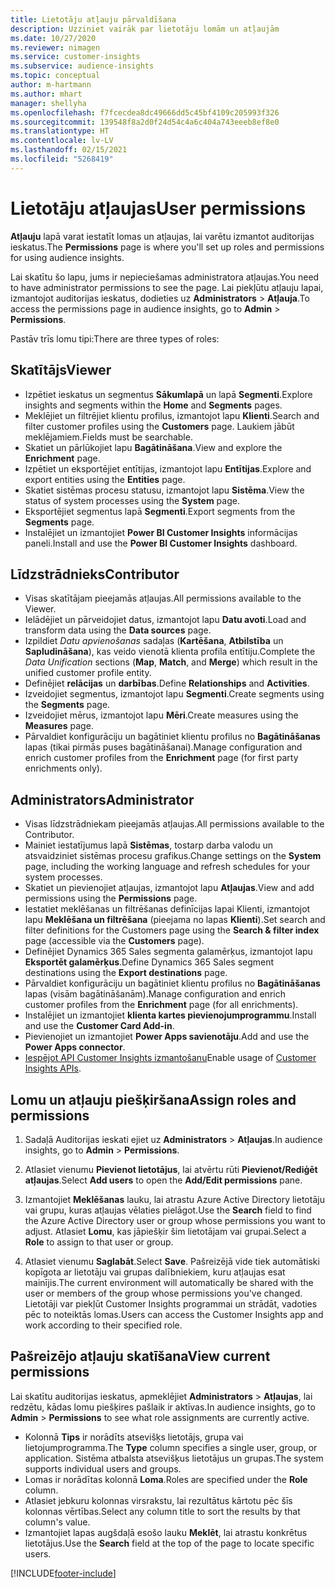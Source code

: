 ```yaml
---
title: Lietotāju atļauju pārvaldīšana
description: Uzziniet vairāk par lietotāju lomām un atļaujām
ms.date: 10/27/2020
ms.reviewer: nimagen
ms.service: customer-insights
ms.subservice: audience-insights
ms.topic: conceptual
author: m-hartmann
ms.author: mhart
manager: shellyha
ms.openlocfilehash: f7fcecdea8dc49666dd5c45bf4109c205993f326
ms.sourcegitcommit: 139548f8a2d0f24d54c4a6c404a743eeeb8ef8e0
ms.translationtype: HT
ms.contentlocale: lv-LV
ms.lasthandoff: 02/15/2021
ms.locfileid: "5268419"
---
```

# <a name="user-permissions"></a><span data-ttu-id="b90e4-103">Lietotāju atļaujas</span><span class="sxs-lookup"><span data-stu-id="b90e4-103">User permissions</span></span>

<span data-ttu-id="b90e4-104">**Atļauju** lapā varat iestatīt lomas un atļaujas, lai varētu izmantot auditorijas ieskatus.</span><span class="sxs-lookup"><span data-stu-id="b90e4-104">The **Permissions** page is where you'll set up roles and permissions for using audience insights.</span></span>

<span data-ttu-id="b90e4-105">Lai skatītu šo lapu, jums ir nepieciešamas administratora atļaujas.</span><span class="sxs-lookup"><span data-stu-id="b90e4-105">You need to have administrator permissions to see the page.</span></span> <span data-ttu-id="b90e4-106">Lai piekļūtu atļauju lapai, izmantojot auditorijas ieskatus, dodieties uz **Administrators** > **Atļauja**.</span><span class="sxs-lookup"><span data-stu-id="b90e4-106">To access the permissions page in audience insights, go to **Admin** > **Permissions**.</span></span>

<span data-ttu-id="b90e4-107">Pastāv trīs lomu tipi:</span><span class="sxs-lookup"><span data-stu-id="b90e4-107">There are three types of roles:</span></span>

## <a name="viewer"></a><span data-ttu-id="b90e4-108">Skatītājs</span><span class="sxs-lookup"><span data-stu-id="b90e4-108">Viewer</span></span>

- <span data-ttu-id="b90e4-109">Izpētiet ieskatus un segmentus **Sākumlapā** un lapā **Segmenti**.</span><span class="sxs-lookup"><span data-stu-id="b90e4-109">Explore insights and segments within the **Home** and **Segments** pages.</span></span>
- <span data-ttu-id="b90e4-110">Meklējiet un filtrējiet klientu profilus, izmantojot lapu **Klienti**.</span><span class="sxs-lookup"><span data-stu-id="b90e4-110">Search and filter customer profiles using the **Customers** page.</span></span> <span data-ttu-id="b90e4-111">Laukiem jābūt meklējamiem.</span><span class="sxs-lookup"><span data-stu-id="b90e4-111">Fields must be searchable.</span></span>
- <span data-ttu-id="b90e4-112">Skatiet un pārlūkojiet lapu **Bagātināšana**.</span><span class="sxs-lookup"><span data-stu-id="b90e4-112">View and explore the **Enrichment** page.</span></span>
- <span data-ttu-id="b90e4-113">Izpētiet un eksportējiet entītijas, izmantojot lapu **Entītijas**.</span><span class="sxs-lookup"><span data-stu-id="b90e4-113">Explore and export entities using the **Entities** page.</span></span>
- <span data-ttu-id="b90e4-114">Skatiet sistēmas procesu statusu, izmantojot lapu **Sistēma**.</span><span class="sxs-lookup"><span data-stu-id="b90e4-114">View the status of system processes  using the **System** page.</span></span>
- <span data-ttu-id="b90e4-115">Eksportējiet segmentus lapā **Segmenti**.</span><span class="sxs-lookup"><span data-stu-id="b90e4-115">Export segments from the **Segments** page.</span></span>
- <span data-ttu-id="b90e4-116">Instalējiet un izmantojiet **Power BI Customer Insights** informācijas paneli.</span><span class="sxs-lookup"><span data-stu-id="b90e4-116">Install and use the **Power BI Customer Insights** dashboard.</span></span>

## <a name="contributor"></a><span data-ttu-id="b90e4-117">Līdzstrādnieks</span><span class="sxs-lookup"><span data-stu-id="b90e4-117">Contributor</span></span>

- <span data-ttu-id="b90e4-118">Visas skatītājam pieejamās atļaujas.</span><span class="sxs-lookup"><span data-stu-id="b90e4-118">All permissions available to the Viewer.</span></span>
- <span data-ttu-id="b90e4-119">Ielādējiet un pārveidojiet datus, izmantojot lapu **Datu avoti**.</span><span class="sxs-lookup"><span data-stu-id="b90e4-119">Load and transform data using the **Data sources** page.</span></span>
- <span data-ttu-id="b90e4-120">Izpildiet *Datu apvienošanas* sadaļas (**Kartēšana**, **Atbilstība** un **Sapludināšana**), kas veido vienotā klienta profila entītiju.</span><span class="sxs-lookup"><span data-stu-id="b90e4-120">Complete the *Data Unification* sections (**Map**, **Match**, and **Merge**) which result in the unified customer profile entity.</span></span>
- <span data-ttu-id="b90e4-121">Definējiet **relācijas** un **darbības**.</span><span class="sxs-lookup"><span data-stu-id="b90e4-121">Define **Relationships** and **Activities**.</span></span>
- <span data-ttu-id="b90e4-122">Izveidojiet segmentus, izmantojot lapu **Segmenti**.</span><span class="sxs-lookup"><span data-stu-id="b90e4-122">Create segments using the **Segments** page.</span></span>
- <span data-ttu-id="b90e4-123">Izveidojiet mērus, izmantojot lapu **Mēri**.</span><span class="sxs-lookup"><span data-stu-id="b90e4-123">Create measures using the **Measures** page.</span></span>
- <span data-ttu-id="b90e4-124">Pārvaldiet konfigurāciju un bagātiniet klientu profilus no **Bagātināšanas** lapas (tikai pirmās puses bagātināšanai).</span><span class="sxs-lookup"><span data-stu-id="b90e4-124">Manage configuration and enrich customer profiles from the **Enrichment** page (for first party enrichments only).</span></span>

## <a name="administrator"></a><span data-ttu-id="b90e4-125">Administrators</span><span class="sxs-lookup"><span data-stu-id="b90e4-125">Administrator</span></span>

- <span data-ttu-id="b90e4-126">Visas līdzstrādniekam pieejamās atļaujas.</span><span class="sxs-lookup"><span data-stu-id="b90e4-126">All permissions available to the Contributor.</span></span>
- <span data-ttu-id="b90e4-127">Mainiet iestatījumus lapā **Sistēmas**, tostarp darba valodu un atsvaidziniet sistēmas procesu grafikus.</span><span class="sxs-lookup"><span data-stu-id="b90e4-127">Change settings on the **System** page, including the working language and refresh schedules for your system processes.</span></span>
- <span data-ttu-id="b90e4-128">Skatiet un pievienojiet atļaujas, izmantojot lapu **Atļaujas**.</span><span class="sxs-lookup"><span data-stu-id="b90e4-128">View and add permissions using the **Permissions** page.</span></span>
- <span data-ttu-id="b90e4-129">Iestatiet meklēšanas un filtrēšanas definīcijas lapai Klienti, izmantojot lapu **Meklēšana un filtrēšana** (pieejama no lapas **Klienti**).</span><span class="sxs-lookup"><span data-stu-id="b90e4-129">Set search and filter definitions for the Customers page using the **Search & filter index** page (accessible via the **Customers** page).</span></span>
- <span data-ttu-id="b90e4-130">Definējiet Dynamics 365 Sales segmenta galamērķus, izmantojot lapu **Eksportēt galamērķus**.</span><span class="sxs-lookup"><span data-stu-id="b90e4-130">Define Dynamics 365 Sales segment destinations using the **Export destinations** page.</span></span>
- <span data-ttu-id="b90e4-131">Pārvaldiet konfigurāciju un bagātiniet klientu profilus no **Bagātināšanas** lapas (visām bagātināšanām).</span><span class="sxs-lookup"><span data-stu-id="b90e4-131">Manage configuration and enrich customer profiles from the **Enrichment** page (for all enrichments).</span></span>
- <span data-ttu-id="b90e4-132">Instalējiet un izmantojiet **klienta kartes pievienojumprogrammu**.</span><span class="sxs-lookup"><span data-stu-id="b90e4-132">Install and use the **Customer Card Add-in**.</span></span>
- <span data-ttu-id="b90e4-133">Pievienojiet un izmantojiet **Power Apps savienotāju**.</span><span class="sxs-lookup"><span data-stu-id="b90e4-133">Add and use the **Power Apps connector**.</span></span>
- <span data-ttu-id="b90e4-134">[Iespējot API Customer Insights izmantošanu](apis.md)</span><span class="sxs-lookup"><span data-stu-id="b90e4-134">Enable usage of [Customer Insights APIs](apis.md).</span></span>

## <a name="assign-roles-and-permissions"></a><span data-ttu-id="b90e4-135">Lomu un atļauju piešķiršana</span><span class="sxs-lookup"><span data-stu-id="b90e4-135">Assign roles and permissions</span></span>

1. <span data-ttu-id="b90e4-136">Sadaļā Auditorijas ieskati ejiet uz **Administrators** > **Atļaujas**.</span><span class="sxs-lookup"><span data-stu-id="b90e4-136">In audience insights, go to **Admin** > **Permissions**.</span></span>

1. <span data-ttu-id="b90e4-137">Atlasiet vienumu **Pievienot lietotājus**, lai atvērtu rūti **Pievienot/Rediģēt atļaujas**.</span><span class="sxs-lookup"><span data-stu-id="b90e4-137">Select **Add users** to open the **Add/Edit permissions** pane.</span></span>

1. <span data-ttu-id="b90e4-138">Izmantojiet **Meklēšanas** lauku, lai atrastu Azure Active Directory lietotāju vai grupu, kuras atļaujas vēlaties pielāgot.</span><span class="sxs-lookup"><span data-stu-id="b90e4-138">Use the **Search** field to find the Azure Active Directory user or group whose permissions you want to adjust.</span></span> <span data-ttu-id="b90e4-139">Atlasiet **Lomu**, kas jāpiešķir šim lietotājam vai grupai.</span><span class="sxs-lookup"><span data-stu-id="b90e4-139">Select a **Role** to assign to that user or group.</span></span>

1. <span data-ttu-id="b90e4-140">Atlasiet vienumu **Saglabāt**.</span><span class="sxs-lookup"><span data-stu-id="b90e4-140">Select **Save**.</span></span> <span data-ttu-id="b90e4-141">Pašreizējā vide tiek automātiski kopīgota ar lietotāju vai grupas dalībniekiem, kuru atļaujas esat mainījis.</span><span class="sxs-lookup"><span data-stu-id="b90e4-141">The current environment will automatically be shared with the user or members of the group whose permissions you've changed.</span></span> <span data-ttu-id="b90e4-142">Lietotāji var piekļūt Customer Insights programmai un strādāt, vadoties pēc to noteiktās lomas.</span><span class="sxs-lookup"><span data-stu-id="b90e4-142">Users can access the Customer Insights app and work according to their specified role.</span></span>

## <a name="view-current-permissions"></a><span data-ttu-id="b90e4-143">Pašreizējo atļauju skatīšana</span><span class="sxs-lookup"><span data-stu-id="b90e4-143">View current permissions</span></span>

<span data-ttu-id="b90e4-144">Lai skatītu auditorijas ieskatus, apmeklējiet **Administrators** > **Atļaujas**, lai redzētu, kādas lomu piešķires pašlaik ir aktīvas.</span><span class="sxs-lookup"><span data-stu-id="b90e4-144">In audience insights, go to **Admin** > **Permissions** to see what role assignments are currently active.</span></span>

- <span data-ttu-id="b90e4-145">Kolonnā **Tips** ir norādīts atsevišķs lietotājs, grupa vai lietojumprogramma.</span><span class="sxs-lookup"><span data-stu-id="b90e4-145">The **Type** column specifies a single user, group, or application.</span></span> <span data-ttu-id="b90e4-146">Sistēma atbalsta atsevišķus lietotājus un grupas.</span><span class="sxs-lookup"><span data-stu-id="b90e4-146">The system supports individual users and groups.</span></span>
- <span data-ttu-id="b90e4-147">Lomas ir norādītas kolonnā **Loma**.</span><span class="sxs-lookup"><span data-stu-id="b90e4-147">Roles are specified under the **Role** column.</span></span>
- <span data-ttu-id="b90e4-148">Atlasiet jebkuru kolonnas virsrakstu, lai rezultātus kārtotu pēc šīs kolonnas vērtības.</span><span class="sxs-lookup"><span data-stu-id="b90e4-148">Select any column title to sort the results by that column's value.</span></span>
- <span data-ttu-id="b90e4-149">Izmantojiet lapas augšdaļā esošo lauku **Meklēt**, lai atrastu konkrētus lietotājus.</span><span class="sxs-lookup"><span data-stu-id="b90e4-149">Use the **Search** field at the top of the page to locate specific users.</span></span>


[!INCLUDE[footer-include](../includes/footer-banner.md)]